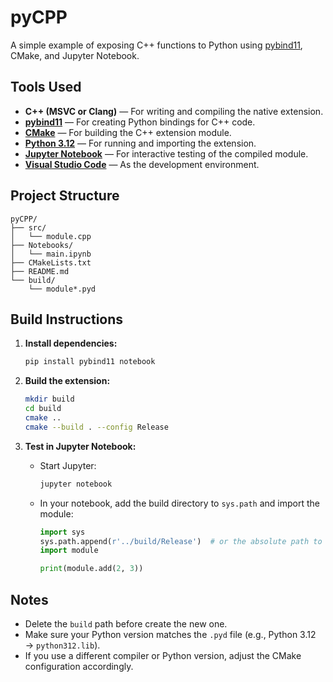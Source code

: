 # pyCPP

A simple example of exposing C++ functions to Python using [pybind11](https://github.com/pybind/pybind11), CMake, and Jupyter Notebook.

## Tools Used

- **C++ (MSVC or Clang)** — For writing and compiling the native extension.
- **[pybind11](https://github.com/pybind/pybind11)** — For creating Python bindings for C++ code.
- **[CMake](https://cmake.org/)** — For building the C++ extension module.
- **[Python 3.12](https://www.python.org/)** — For running and importing the extension.
- **[Jupyter Notebook](https://jupyter.org/)** — For interactive testing of the compiled module.
- **[Visual Studio Code](https://code.visualstudio.com/)** — As the development environment.

## Project Structure

```
pyCPP/
├── src/
│   └── module.cpp
├── Notebooks/
│   └── main.ipynb
├── CMakeLists.txt
├── README.md
└── build/
    └── module*.pyd
```

## Build Instructions

1. **Install dependencies:**
    ```sh
    pip install pybind11 notebook
    ```

2. **Build the extension:**
    ```sh
    mkdir build
    cd build
    cmake ..
    cmake --build . --config Release
    ```

3. **Test in Jupyter Notebook:**
    - Start Jupyter:
      ```sh
      jupyter notebook
      ```
    - In your notebook, add the build directory to `sys.path` and import the module:
      ```python
      import sys
      sys.path.append(r'../build/Release')  # or the absolute path to your build output
      import module

      print(module.add(2, 3))
      ```

## Notes

- Delete the `build` path before create the new one. 
- Make sure your Python version matches the `.pyd` file (e.g., Python 3.12 → `python312.lib`).
- If you use a different compiler or Python version, adjust the CMake configuration accordingly.